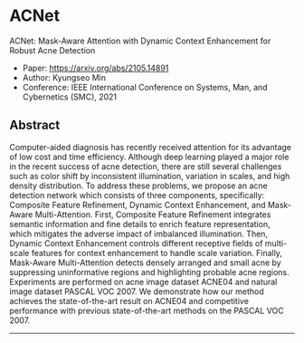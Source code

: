 # ACNet
ACNet: Mask-Aware Attention with Dynamic Context Enhancement for Robust Acne Detection
- Paper: https://arxiv.org/abs/2105.14891
- Author: Kyungseo Min
- Conference: IEEE International Conference on Systems, Man, and Cybernetics (SMC), 2021

## **Abstract**
Computer-aided diagnosis has recently received attention for its advantage of low cost and time efficiency. Although deep learning played a major role in the recent success of acne detection, there are still several challenges such as color shift by inconsistent illumination, variation in scales, and high density distribution. To address these problems, we propose an acne detection network which consists of three components, specifically: Composite Feature Refinement, Dynamic Context Enhancement, and Mask-Aware Multi-Attention. First, Composite Feature Refinement integrates semantic information and fine details to enrich feature representation, which mitigates the adverse impact of imbalanced illumination. Then, Dynamic Context Enhancement controls different receptive fields of multi-scale features for context enhancement to handle scale variation. Finally, Mask-Aware Multi-Attention detects densely arranged and small acne by suppressing uninformative regions and highlighting probable acne regions. Experiments are performed on acne image dataset ACNE04 and natural image dataset PASCAL VOC 2007. We demonstrate how our method achieves the state-of-the-art result on ACNE04 and competitive performance with previous state-of-the-art methods on the PASCAL VOC 2007.

***

